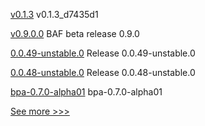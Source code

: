 
[v0.1.3](https://github.com/hyperledger-labs/firefly-ui/releases/tag/v0.1.3) v0.1.3_d7435d1

[v0.9.0.0](https://github.com/hyperledger-labs/blockchain-automation-framework/releases/tag/v0.9.0.0) BAF beta release 0.9.0

[0.0.49-unstable.0](https://github.com/hyperledger/aries-framework-javascript/releases/tag/0.0.49-unstable.0) Release 0.0.49-unstable.0

[0.0.48-unstable.0](https://github.com/hyperledger/aries-framework-javascript/releases/tag/0.0.48-unstable.0) Release 0.0.48-unstable.0

[bpa-0.7.0-alpha01](https://github.com/hyperledger-labs/business-partner-agent-chart/releases/tag/bpa-0.7.0-alpha01) bpa-0.7.0-alpha01


[See more >>>](https://start-here.hyperledger.org/releases)

